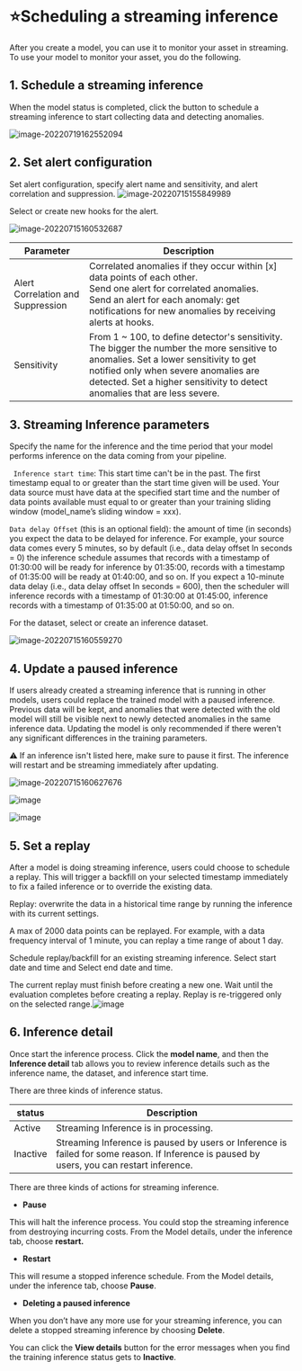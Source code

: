 # ⭐Scheduling a streaming inference

After you create a model, you can use it to monitor your asset in streaming. To use your model to monitor your asset, you do the following.

## 1. Schedule a streaming inference

When the model status is completed, click the button to schedule a streaming inference to start collecting data and detecting anomalies.

![image-20220719162552094](https://raw.githubusercontent.com/Azure/Metrics-Advisor-for-Equipment/main/image/image-20220719162552094.png)

## 2. Set alert configuration

Set alert configuration, specify alert name and sensitivity, and alert correlation and suppression.
![image-20220715155849989](https://raw.githubusercontent.com/Azure/Metrics-Advisor-for-Equipment/main/image/image-20220715155849989.png)

Select or create new hooks for the alert.

![image-20220715160532687](https://raw.githubusercontent.com/Azure/Metrics-Advisor-for-Equipment/main/image/image-20220715160532687.png)

| Parameter                         | Description                                                  |
| --------------------------------- | ------------------------------------------------------------ |
| Alert Correlation and Suppression | Correlated anomalies if they occur within [x] data points of each other.<br />Send one alert for correlated anomalies.<br/>Send an alert for each anomaly: get notifications for new anomalies by receiving alerts at hooks. |
| Sensitivity                       | From 1 ~ 100, to define detector's sensitivity. The bigger the number the more sensitive to anomalies. Set a lower sensitivity to get notified only when severe anomalies are detected. Set a higher sensitivity to detect anomalies that are less severe. |

## 3. Streaming Inference parameters

Specify the name for the inference and the time period that your model performs inference on the data coming from your pipeline.

` Inference start time`: This start time can't be in the past. The first timestamp equal to or greater than the start time given will be used. Your data source must have data at the specified start time and the number of data points available must equal to or greater than your training sliding window (model_name’s sliding window = xxx).

`Data delay Offset` (this is an optional field): the amount of time (in seconds) you expect the data to be delayed for inference. For example, your source data comes every 5 minutes, so by default (i.e., data delay offset In seconds = 0) the inference schedule assumes that records with a timestamp of 01:30:00 will be ready for inference by 01:35:00, records with a timestamp of 01:35:00 will be ready at 01:40:00, and so on. If you expect a 10-minute data delay (i.e., data delay offset In seconds = 600), then the scheduler will inference records with a timestamp of 01:30:00 at 01:45:00, inference records with a timestamp of 01:35:00 at 01:50:00, and so on.

For the dataset, select or create an inference dataset.



![image-20220715160559270](https://raw.githubusercontent.com/Azure/Metrics-Advisor-for-Equipment/main/image/image-20220715160559270.png)

## 4. Update a paused inference

If users already created a streaming inference that is running in other models, users could replace the trained model with a paused inference. Previous data will be kept, and anomalies that were detected with the old model will still be visible next to newly detected anomalies in the same inference data. Updating the model is only recommended if there weren't any significant differences in the training parameters.

:warning: If an inference isn't listed here, make sure to pause it first. The inference will restart and be streaming immediately after updating.


![image-20220715160627676](https://raw.githubusercontent.com/Azure/Metrics-Advisor-for-Equipment/main/image/image-20220715160627676.png)

![image](https://user-images.githubusercontent.com/36343326/176591367-fe6aa6e0-11a7-4854-aa98-74e79bc13c41.png)

![image](https://user-images.githubusercontent.com/36343326/176591438-dfbad83b-c300-41c1-a692-de23ce6c99b3.png)

## 5. Set a replay

After a model is doing streaming inference, users could choose to schedule a replay. This will trigger a backfill on your selected timestamp immediately to fix a failed inference or to override the existing data.

Replay: overwrite the data in a historical time range by running the inference with its current settings.

A max of 2000 data points can be replayed. For example, with a data frequency interval of 1 minute, you can replay a time range of about 1 day. 

Schedule replay/backfill for an existing streaming inference.
Select start date and time and Select end date and time.

The current replay must finish before creating a new one. Wait until the evaluation completes before creating a replay. 
Replay is re-triggered only on the selected range.![image](https://raw.githubusercontent.com/Azure/Metrics-Advisor-for-Equipment/main/image/176645839-c3fe65b1-ad9f-4211-8fc7-30ba96ab5c3d.png)



## 6. Inference detail

Once start the inference process. Click the **model name**, and then the **Inference detail** tab allows you to review inference details such as the inference name, the dataset, and inference start time.

There are three kinds of inference status. 

| status   | Description                                                  |
| -------- | ------------------------------------------------------------ |
| Active   | Streaming Inference is in processing.                        |
| Inactive | Streaming Inference is paused by users or Inference is failed for some reason. If Inference is paused by users, you can restart inference. |

There are three kinds of actions for streaming inference. 

- **Pause**

This will halt the inference process. You could stop the streaming inference from destroying incurring costs. From the Model details, under the inference tab, choose **restart.**

- **Restart**

This will resume a stopped inference schedule. From the Model details, under the inference tab, choose **Pause**.

- **Deleting a paused inference**

When you don’t have any more use for your streaming inference,  you can delete a stopped streaming inference by choosing **Delete**.

You can click the **View details** button for the error messages when you find the training inference status gets to **Inactive**.

